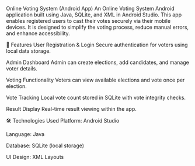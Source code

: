 Online Voting System (Android App)
An Online Voting System Android application built using Java, SQLite, and XML in Android Studio. This app enables registered users to cast their votes securely via their mobile devices. It is designed to simplify the voting process, reduce manual errors, and enhance accessibility.

📱 Features
User Registration & Login
Secure authentication for voters using local data storage.

Admin Dashboard
Admin can create elections, add candidates, and manage voter details.

Voting Functionality
Voters can view available elections and vote once per election.

Vote Tracking
Local vote count stored in SQLite with vote integrity checks.

Result Display
Real-time result viewing within the app.

🛠️ Technologies Used
Platform: Android Studio

Language: Java

Database: SQLite (local storage)

UI Design: XML Layouts
